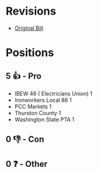 # Revisions
* [Original Bill](1/)

# Positions
## 5 👍 - Pro
* IBEW 46 ( Electricians Union) 1
* Ironworkers Local 86 1
* PCC Markets 1
* Thurston County 1
* Washington State PTA 1

## 0 👎 - Con

## 0 ❓ - Other
